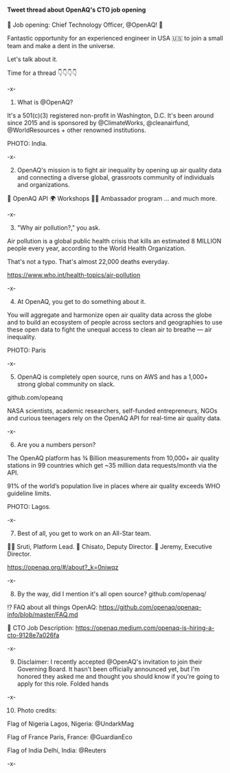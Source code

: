 #### Tweet thread about OpenAQ's CTO job opening


🚨 Job opening: Chief Technology Officer, @OpenAQ! 🚨

Fantastic opportunity for an experienced engineer in USA 🇺🇸 to join a small team and make a dent in the universe.

Let's talk about it.

Time for a thread 👇👇👇👇

-x-

1) What is @OpenAQ?

It's a 501(c)(3) registered non-profit in Washington, D.C. It's been around since 2015 and is sponsored by @ClimateWorks, @cleanairfund, @WorldResources + other renowned institutions.

PHOTO: India.

-x-

2) OpenAQ's mission is to fight air inequality by opening up air quality data and connecting a diverse global, grassroots community of individuals and organizations.

🤖 OpenAQ API
🌍 Workshops
👩‍💻 Ambassador program
... and much more.

-x-

3) "Why air pollution?," you ask.

Air pollution is a global public health crisis that kills an estimated 8 MILLION people every year, according to the World Health Organization.

That's not a typo. That's almost 22,000 deaths everyday.

https://www.who.int/health-topics/air-pollution

-x-

4) At OpenAQ, you get to do something about it.

You will aggregate and harmonize open air quality data across the globe and to build an ecosystem of people across sectors and geographies to use these open data to fight the unequal access to clean air to breathe — air inequality.

PHOTO: Paris

-x-


5) OpenAQ is completely open source, runs on AWS and has a 1,000+ strong global community on slack.

 github.com/opeanq

NASA scientists, academic researchers, self-funded entrepreneurs, NGOs and curious teenagers rely on the OpenAQ API for real-time air quality data.

-x-

6) Are you a numbers person? 

The OpenAQ platform has ¾ Billion measurements from 10,000+ air quality stations in 99 countries which get ~35 million data requests/month via the API.

91% of the world’s population live in places where air quality exceeds WHO guideline limits.

PHOTO: Lagos.

-x-


7) Best of all, you get to work on an All-Star team.

👩‍💻 Sruti, Platform Lead. 
👩 Chisato, Deputy Director.
👨 Jeremy, Executive Director.

https://openaq.org/#/about?_k=0niwqz

-x-


8) By the way, did I mention it's all open source? github.com/openaq/

⁉️ FAQ about all things OpenAQ: https://github.com/openaq/openaq-info/blob/master/FAQ.md

👋 CTO Job Description: https://openaq.medium.com/openaq-is-hiring-a-cto-9128e7a026fa


-x-


9) Disclaimer: I recently accepted @OpenAQ's invitation to join their Governing Board. It hasn't been officially announced yet, but I'm honored they asked me and thought you should know if you're going to apply for this role. Folded hands

-x-

10) Photo credits: 

Flag of Nigeria Lagos, Nigeria: 
@UndarkMag

Flag of France Paris, France: 
@GuardianEco

Flag of India Delhi, India: 
@Reuters

-x- 
